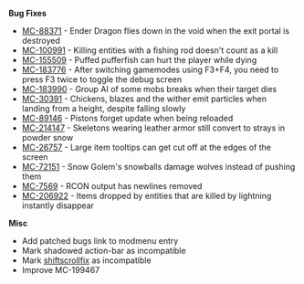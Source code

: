 **Bug Fixes**

- [MC-88371](https://bugs.mojang.com/browse/MC-88371) - Ender Dragon flies down in the void when the exit portal is destroyed
- [MC-100991](https://bugs.mojang.com/browse/MC-100991) - Killing entities with a fishing rod doesn't count as a kill
- [MC-155509](https://bugs.mojang.com/browse/MC-155509) - Puffed pufferfish can hurt the player while dying
- [MC-183776](https://bugs.mojang.com/browse/MC-183776) - After switching gamemodes using F3+F4, you need to press F3 twice to toggle the debug screen
- [MC-183990](https://bugs.mojang.com/browse/MC-183990) - Group AI of some mobs breaks when their target dies
- [MC-30391](https://bugs.mojang.com/browse/MC-30391) - Chickens, blazes and the wither emit particles when landing from a height, despite falling slowly
- [MC-89146](https://bugs.mojang.com/browse/MC-89146) - Pistons forget update when being reloaded
- [MC-214147](https://bugs.mojang.com/browse/MC-214147) - Skeletons wearing leather armor still convert to strays in powder snow
- [MC-26757](https://bugs.mojang.com/browse/MC-26757) - Large item tooltips can get cut off at the edges of the screen
- [MC-72151](https://bugs.mojang.com/browse/MC-72151) - Snow Golem's snowballs damage wolves instead of pushing them
- [MC-7569](https://bugs.mojang.com/browse/MC-7569) - RCON output has newlines removed
- [MC-206922](https://bugs.mojang.com/browse/MC-206922) - Items dropped by entities that are killed by lightning instantly disappear

**Misc**

- Add patched bugs link to modmenu entry
- Mark shadowed action-bar as incompatible
- Mark [shiftscrollfix](https://www.curseforge.com/minecraft/mc-mods/shift-scroll-fix) as incompatible
- Improve MC-199467
